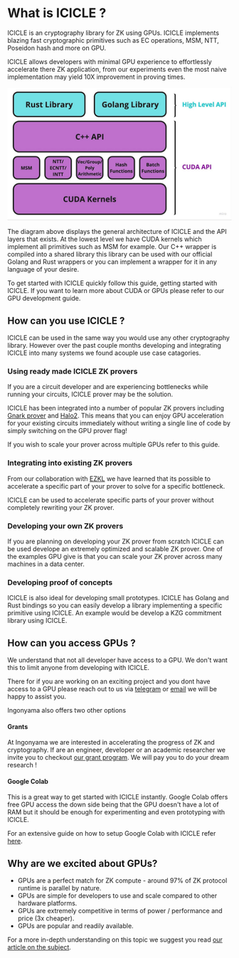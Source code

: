 # What is ICICLE ?

ICICLE is an cryptography library for ZK using GPUs. ICICLE implements blazing fast cryptographic primitives such as EC operations, MSM, NTT, Poseidon hash and more on GPU.

ICICLE allows developers with minimal GPU experience to effortlessly accelerate there ZK application, from our experiments even the most naive implementation may yield 10X improvement in proving times. 


![ICICLE API overview](../../static/img/iciclestructure.png)

The diagram above displays the general architecture of ICICLE and the API layers that exists. At the lowest level we have CUDA kernels which implement all primitives such as MSM for example. Our C++ wrapper is compiled into a shared library this library can be used with our official Golang and Rust wrappers or you can implement a wrapper for it in any language of your desire. 


To get started with ICICLE quickly follow this guide, getting started with ICICLE. If you want to learn more about CUDA or GPUs please refer to our GPU development guide.


## How can you use ICICLE ?

ICICLE can be used in the same way you would use any other cryptography library. However over the past couple months developing and integrating ICICLE into many systems we found acouple use case catagories.

### Using ready made ICICLE ZK provers

If you are a circuit developer and are experiencing bottlenecks while running your circuits, ICICLE prover may be the solution.

ICICLE has been integrated into a number of popular ZK provers including [Gnark prover](https://github.com/Consensys/gnark) and [Halo2](https://github.com/zkonduit/halo2). This means that you can enjoy GPU acceleration for your existing circuits immediately without writing a single line of code by simply switching on the GPU prover flag!

If you wish to scale your prover across multiple GPUs refer to this guide.

### Integrating into existing ZK provers

From our collaboration with [EZKL](https://blog.ezkl.xyz/post/acceleration/) we have learned that its possible to accelerate a specific part of your prover to solve for a specific bottleneck.

ICICLE can be used to accelerate specific parts of your prover without completely rewriting your ZK prover.

### Developing your own ZK provers

If you are planning on developing your ZK prover from scratch ICICLE can be used develope an extremely optimized and scalable ZK prover. One of the examples GPU give is that you can scale your ZK prover across many machines in a data center.

### Developing proof of concepts

ICICLE is also ideal for developing small prototypes. ICICLE has Golang and Rust bindings so you can easily develop a library implementing a specific primitive using ICICLE. An example would be develop a KZG commitment library using ICICLE.


## How can you access GPUs ?

We understand that not all developer have access to a GPU. We don't want this to limit anyone from developing with ICICLE.

There for if you are working on an exciting project and you dont have access to a GPU please reach out to us via [telegram](https://t.me/RealElan) or [email](immanuel@ingonyama.com) we will be happy to assist you. 

Ingonyama also offers two other options

#### Grants

At Ingonyama we are interested in accelerating the progress of ZK and cryptography. If are an engineer, developer or an academic researcher we invite you to checkout [our grant program](https://www.ingonyama.com/blog/icicle-for-researchers-grants-challenges). We will pay you to do your dream research !

#### Google Colab

This is a great way to get started with ICICLE instantly. Google Colab offers free GPU access the down side being that the GPU doesn't have a lot of RAM but it should be enough for experimenting and even prototyping with ICICLE.

For an extensive guide on how to setup Google Colab with ICICLE refer [here](https://github.com/gkigiermo/rust-cuda-colab).

## Why are we excited about GPUs?

- GPUs are a perfect match for ZK compute - around 97% of ZK protocol runtime is parallel by nature.
- GPUs are simple for developers to use and scale compared to other hardware platforms.
- GPUs are extremely competitive in terms of power / performance and price (3x cheaper).
- GPUs are popular and readily available.

For a more in-depth understanding on this topic we suggest you read [our article on the subject](https://www.ingonyama.com/blog/revisiting-paradigm-hardware-acceleration-for-zero-knowledge-proofs).
